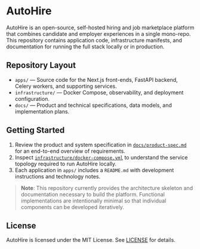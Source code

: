 # AutoHire

AutoHire is an open-source, self-hosted hiring and job marketplace platform that combines candidate and employer experiences in a single mono-repo. This repository contains application code, infrastructure manifests, and documentation for running the full stack locally or in production.

## Repository Layout

- `apps/` — Source code for the Next.js front-ends, FastAPI backend, Celery workers, and supporting services.
- `infrastructure/` — Docker Compose, observability, and deployment configuration.
- `docs/` — Product and technical specifications, data models, and implementation plans.

## Getting Started

1. Review the product and system specification in [`docs/product-spec.md`](docs/product-spec.md) for an end-to-end overview of requirements.
2. Inspect [`infrastructure/docker-compose.yml`](infrastructure/docker-compose.yml) to understand the service topology required to run AutoHire locally.
3. Each application in `apps/` includes a `README.md` with development instructions and technology notes.

> **Note**: This repository currently provides the architecture skeleton and documentation necessary to build the platform. Functional implementations are intentionally minimal so that individual components can be developed iteratively.

## License

AutoHire is licensed under the MIT License. See [LICENSE](LICENSE) for details.
